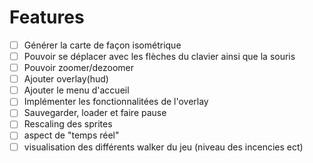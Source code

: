 # Features
- [ ] Générer la carte de façon isométrique
- [ ] Pouvoir se déplacer avec les flèches du clavier ainsi que la souris
- [ ] Pouvoir zoomer/dezoomer
- [ ] Ajouter overlay(hud)
- [ ] Ajouter le menu d'accueil
- [ ] Implémenter les fonctionnalitées de l'overlay
- [ ] Sauvegarder, loader et faire pause
- [ ] Rescaling des sprites
- [ ] aspect de "temps réel"
- [ ] visualisation des différents walker du jeu (niveau des incencies ect)
